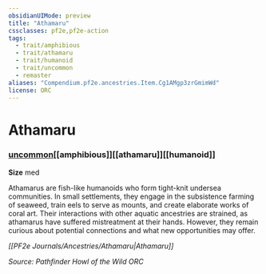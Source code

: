 ```yaml
---
obsidianUIMode: preview
title: "Athamaru"
cssclasses: pf2e,pf2e-action
tags:
  - trait/amphibious
  - trait/athamaru
  - trait/humanoid
  - trait/uncommon
  - remaster
aliases: "Compendium.pf2e.ancestries.Item.Cg1AMgp3zrGmimWd"
license: ORC
---
```

# Athamaru

### [uncommon](uncommon "Uncommon Rarity Trait")[[amphibious]][[athamaru]][[humanoid]]



**Size** med


Athamarus are fish-like humanoids who form tight-knit undersea communities. In small settlements, they engage in the subsistence farming of seaweed, train eels to serve as mounts, and create elaborate works of coral art. Their interactions with other aquatic ancestries are strained, as athamarus have suffered mistreatment at their hands. However, they remain curious about potential connections and what new opportunities may offer.

_[[PF2e Journals/Ancestries/Athamaru|Athamaru]]_

*Source: Pathfinder Howl of the Wild*
*ORC*